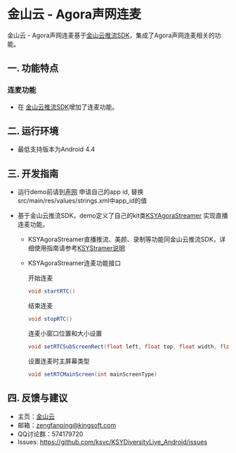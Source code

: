 # 金山云 - Agora声网连麦

金山云 - Agora声网连麦基于[金山云推流SDK](https://github.com/ksvc/KSYStreamer_Android)，集成了Agora声网连麦相关的功能。

## 一. 功能特点

### 连麦功能
* 在 [金山云推流SDK](https://github.com/ksvc/KSYStreamer_Android)增加了连麦功能。

## 二. 运行环境

* 最低支持版本为Android 4.4

## 三. 开发指南

* 运行demo前请到[声网](https://dashboard.agora.io) 申请自己的app id,
  替换src/main/res/values/strings.xml中app_id的值

* 基于金山云推流SDK，demo定义了自己的kit类[KSYAgoraStreamer](https://github.com/ksvc/KSYDiversityLive_Android/blob/master/Agora/demo/src/main/java/com/ksyun/media/agora/kit/KSYAgoraStreamer.java)
实现直播连麦功能。

  - KSYAgoraStreamer直播推流、美颜、录制等功能同金山云推流SDK，详细使用指南请参考[KSYStramer说明](https://github.com/ksvc/KSYStreamer_Android/wiki)
  - KSYAgoraStreamer连麦功能接口

      开始连麦
      ```java
      void startRTC()
      ```

      结束连麦
      ```java
      void stopRTC()
      ```

      连麦小窗口位置和大小设置
      ```java
      void setRTCSubScreenRect(float left, float top, float width, float height, int mode)
      ```

      设置连麦时主屏幕类型
      ```java
      void setRTCMainScreen(int mainScreenType)
      ```

## 四. 反馈与建议
- 主页：[金山云](http://www.ksyun.com/)
- 邮箱：<zengfanping@kingsoft.com>
- QQ讨论群：574179720
- Issues: <https://github.com/ksvc/KSYDiversityLive_Android/issues>